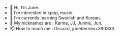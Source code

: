 - 👋 Hi, I’m June.
- 👀 I’m interested in kpop, music.
- 🌱 I’m currently learning Swedish and Korean.
- 💞️ My nicknames are : Karina, JJ, Junnie, Jun.
- 📫 How to reach me : Discord, juneberries<3#0333.

<!---
Junnieuwu/Junnieuwu is a ✨ special ✨ repository because its `README.md` (this file) appears on your GitHub profile.
You can click the Preview link to take a look at your changes.
--->
